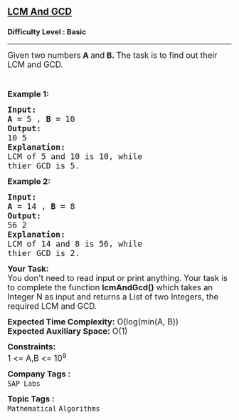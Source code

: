 <h2><a href="https://www.geeksforgeeks.org/problems/lcm-and-gcd4516/1">LCM And GCD</a></h2><h3>Difficulty Level : Basic</h3><hr><div class="problems_problem_content__Xm_eO" bis_skin_checked="1"><p><span style="font-size: 18px;">Given two numbers<strong> A </strong>and<strong> B. </strong>The task is to find out their LCM and GCD.</span></p>
<p>&nbsp;</p>
<p><span style="font-size: 18px;"><strong>Example 1:</strong></span></p>
<pre><span style="font-size: 18px;"><strong>Input:</strong>
<strong>A = </strong>5 , <strong>B = </strong>10</span>
<span style="font-size: 18px;"><strong>Output:</strong></span>
<span style="font-size: 18px;">10 5</span>
<span style="font-size: 18px;"><strong>Explanation:</strong></span>
<span style="font-size: 18px;">LCM of 5 and 10 is 10, while
thier GCD is 5.</span></pre>
<p><span style="font-size: 18px;"><strong>Example 2:</strong></span></p>
<pre><span style="font-size: 18px;"><strong>Input:</strong>
<strong>A = </strong>14 , <strong>B = </strong>8</span>
<span style="font-size: 18px;"><strong>Output:</strong></span>
<span style="font-size: 18px;">56 2</span>
<span style="font-size: 18px;"><strong>Explanation:</strong></span>
<span style="font-size: 18px;">LCM of 14 and 8 is 56, while
thier GCD is 2.</span></pre>
<p><span style="font-size: 18px;"><strong>Your Task:</strong><br>You don't need to read input or print anything. Your task is to complete the function <strong>lcmAndGcd()</strong> which takes an Integer N as input and returns a List of two Integers, the required LCM and GCD.</span></p>
<p><span style="font-size: 18px;"><strong>Expected Time Complexity:</strong> O(log(min(A, B))</span><br><span style="font-size: 18px;"><strong>Expected Auxiliary Space:</strong> O(1)</span></p>
<p><span style="font-size: 18px;"><strong>Constraints:</strong></span><br><span style="font-size: 18px;">1 &lt;= A,B &lt;= 10<sup>9</sup></span></p></div><p><span style=font-size:18px><strong>Company Tags : </strong><br><code>SAP Labs</code>&nbsp;<br><p><span style=font-size:18px><strong>Topic Tags : </strong><br><code>Mathematical</code>&nbsp;<code>Algorithms</code>&nbsp;